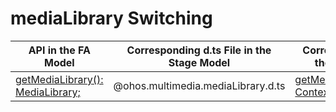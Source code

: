 # mediaLibrary Switching


  | API in the FA Model| Corresponding d.ts File in the Stage Model| Corresponding API in the Stage Model| 
| -------- | -------- | -------- |
| [getMediaLibrary(): MediaLibrary;](../reference/apis/js-apis-medialibrary.md#medialibrarygetmedialibrary) | \@ohos.multimedia.mediaLibrary.d.ts | [getMediaLibrary(context: Context): MediaLibrary;](../reference/apis/js-apis-medialibrary.md#medialibrarygetmedialibrary8) |
